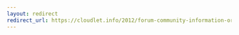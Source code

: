 ```yaml
---
layout: redirect
redirect_url: https://cloudlet.info/2012/forum-community-information-organization
---
```

